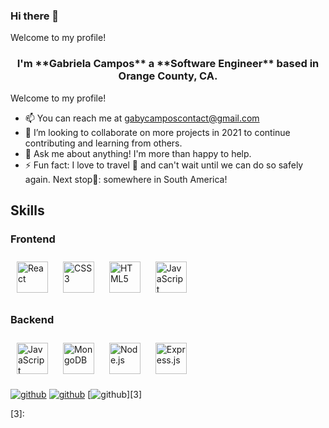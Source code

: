 ### Hi there 👋

Welcome to my profile!

<h3 align="center">I'm **Gabriela Campos** a **Software Engineer** based in Orange County, CA.</h3>

Welcome to my profile! 

- 📫 You can reach me at gabycamposcontact@gmail.com
- 👯 I’m looking to collaborate on more projects in 2021 to continue contributing and learning from others.
- 💬 Ask me about anything! I'm more than happy to help.
- ⚡ Fun fact: I love to travel 🛫 and can't wait until we can do so safely again. Next stop📍: somewhere in South America!


## Skills
 
### Frontend
 
<div>
<img style="margin: 10px" src="https://profilinator.rishav.dev/skills-assets/react-original-wordmark.svg" alt="React" height="50" />
<img style="margin: 10px" src="https://profilinator.rishav.dev/skills-assets/css3-original-wordmark.svg" alt="CSS3" height="50" />
<img style="margin: 10px" src="https://profilinator.rishav.dev/skills-assets/html5-original-wordmark.svg" alt="HTML5" height="50" />
<img style="margin: 10px" src="https://profilinator.rishav.dev/skills-assets/javascript-original.svg" alt="JavaScript" height="50" />
</div>

 
### Backend
 
<div>
<img style="margin: 10px" src="https://profilinator.rishav.dev/skills-assets/javascript-original.svg" alt="JavaScript" height="50" /> 
<img style="margin: 10px" src="https://profilinator.rishav.dev/skills-assets/mongodb-original-wordmark.svg" alt="MongoDB" height="50" />
<img style="margin: 10px" src="https://profilinator.rishav.dev/skills-assets/nodejs-original-wordmark.svg" alt="Node.js" height="50" />
<img style="margin: 10px" src="https://profilinator.rishav.dev/skills-assets/express-original-wordmark.svg" alt="Express.js" height="50" />
</div>
</td><td valign="top" width="50%">
 


[![github](https://user-images.githubusercontent.com/74997368/111112598-a5f86f80-851d-11eb-9f4a-e4e4defab0ba.png)][1]
[![github](https://user-images.githubusercontent.com/74997368/111112620-ad1f7d80-851d-11eb-86b1-e953875b3e68.png)][2]
[![github](https://user-images.githubusercontent.com/74997368/111112625-af81d780-851d-11eb-91ff-654dc7900061.png)][3]

[1]: https://www.linkedin.com/in/gabriela-campos-ba736b130
[2]: https://twitter.com/gc_codes
[3]: 
